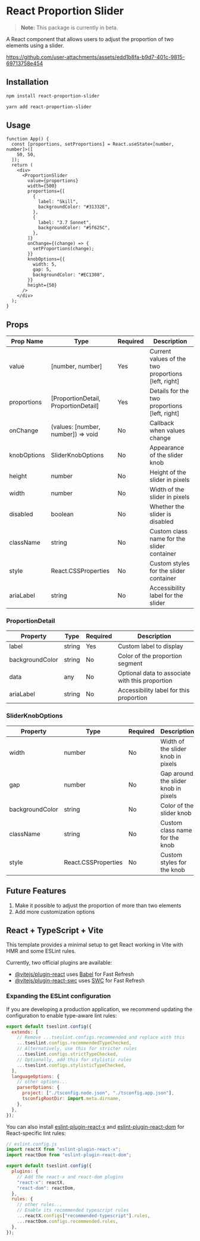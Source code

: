 # React Proportion Slider

> **Note:** This package is currently in beta.

A React component that allows users to adjust the proportion of two elements using a slider.

https://github.com/user-attachments/assets/edd1b8fa-b9d7-401c-9815-69713758e454



## Installation

```bash
npm install react-proportion-slider
```

```bash
yarn add react-proportion-slider
```

## Usage

```tsx
function App() {
  const [proportions, setProportions] = React.useState<[number, number]>([
    50, 50,
  ]);
  return (
    <div>
      <ProportionSlider
        value={proportions}
        width={500}
        proportions={[
          {
            label: "Skill",
            backgroundColor: "#31332E",
          },
          {
            label: "3.7 Sonnet",
            backgroundColor: "#5f625C",
          },
        ]}
        onChange={(change) => {
          setProportions(change);
        }}
        knobOptions={{
          width: 5,
          gap: 5,
          backgroundColor: "#EC1308",
        }}
        height={50}
      />
    </div>
  );
}
```

## Props

| Prop Name   | Type                                 | Required | Description                                         |
| ----------- | ------------------------------------ | -------- | --------------------------------------------------- |
| value       | [number, number]                     | Yes      | Current values of the two proportions [left, right] |
| proportions | [ProportionDetail, ProportionDetail] | Yes      | Details for the two proportions [left, right]       |
| onChange    | (values: [number, number]) => void   | No       | Callback when values change                         |
| knobOptions | SliderKnobOptions                    | No       | Appearance of the slider knob                       |
| height      | number                               | No       | Height of the slider in pixels                      |
| width       | number                               | No       | Width of the slider in pixels                       |
| disabled    | boolean                              | No       | Whether the slider is disabled                      |
| className   | string                               | No       | Custom class name for the slider container          |
| style       | React.CSSProperties                  | No       | Custom styles for the slider container              |
| ariaLabel   | string                               | No       | Accessibility label for the slider                  |

### ProportionDetail

| Property        | Type   | Required | Description                                     |
| --------------- | ------ | -------- | ----------------------------------------------- |
| label           | string | Yes      | Custom label to display                         |
| backgroundColor | string | No       | Color of the proportion segment                 |
| data            | any    | No       | Optional data to associate with this proportion |
| ariaLabel       | string | No       | Accessibility label for this proportion         |

### SliderKnobOptions

| Property        | Type                | Required | Description                          |
| --------------- | ------------------- | -------- | ------------------------------------ |
| width           | number              | No       | Width of the slider knob in pixels   |
| gap             | number              | No       | Gap around the slider knob in pixels |
| backgroundColor | string              | No       | Color of the slider knob             |
| className       | string              | No       | Custom class name for the knob       |
| style           | React.CSSProperties | No       | Custom styles for the knob           |

## Future Features

1. Make it possible to adjust the proportion of more than two elements
2. Add more customization options

## React + TypeScript + Vite

This template provides a minimal setup to get React working in Vite with HMR and some ESLint rules.

Currently, two official plugins are available:

- [@vitejs/plugin-react](https://github.com/vitejs/vite-plugin-react/blob/main/packages/plugin-react/README.md) uses [Babel](https://babeljs.io/) for Fast Refresh
- [@vitejs/plugin-react-swc](https://github.com/vitejs/vite-plugin-react-swc) uses [SWC](https://swc.rs/) for Fast Refresh

### Expanding the ESLint configuration

If you are developing a production application, we recommend updating the configuration to enable type-aware lint rules:

```js
export default tseslint.config({
  extends: [
    // Remove ...tseslint.configs.recommended and replace with this
    ...tseslint.configs.recommendedTypeChecked,
    // Alternatively, use this for stricter rules
    ...tseslint.configs.strictTypeChecked,
    // Optionally, add this for stylistic rules
    ...tseslint.configs.stylisticTypeChecked,
  ],
  languageOptions: {
    // other options...
    parserOptions: {
      project: ["./tsconfig.node.json", "./tsconfig.app.json"],
      tsconfigRootDir: import.meta.dirname,
    },
  },
});
```

You can also install [eslint-plugin-react-x](https://github.com/Rel1cx/eslint-react/tree/main/packages/plugins/eslint-plugin-react-x) and [eslint-plugin-react-dom](https://github.com/Rel1cx/eslint-react/tree/main/packages/plugins/eslint-plugin-react-dom) for React-specific lint rules:

```js
// eslint.config.js
import reactX from "eslint-plugin-react-x";
import reactDom from "eslint-plugin-react-dom";

export default tseslint.config({
  plugins: {
    // Add the react-x and react-dom plugins
    "react-x": reactX,
    "react-dom": reactDom,
  },
  rules: {
    // other rules...
    // Enable its recommended typescript rules
    ...reactX.configs["recommended-typescript"].rules,
    ...reactDom.configs.recommended.rules,
  },
});
```
